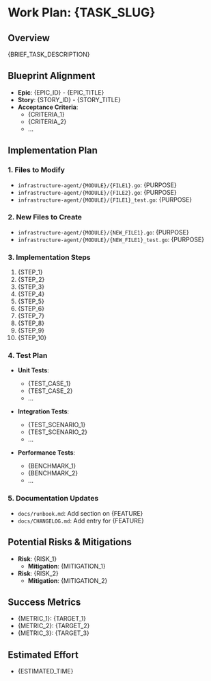 # Work Plan: {TASK_SLUG}

## Overview
{BRIEF_TASK_DESCRIPTION}

## Blueprint Alignment
- **Epic**: {EPIC_ID} - {EPIC_TITLE}
- **Story**: {STORY_ID} - {STORY_TITLE}
- **Acceptance Criteria**:
  - {CRITERIA_1}
  - {CRITERIA_2}
  - ...

## Implementation Plan

### 1. Files to Modify
- `infrastructure-agent/{MODULE}/{FILE1}.go`: {PURPOSE}
- `infrastructure-agent/{MODULE}/{FILE2}.go`: {PURPOSE}
- `infrastructure-agent/{MODULE}/{FILE1}_test.go`: {PURPOSE}

### 2. New Files to Create
- `infrastructure-agent/{MODULE}/{NEW_FILE1}.go`: {PURPOSE}
- `infrastructure-agent/{MODULE}/{NEW_FILE1}_test.go`: {PURPOSE}

### 3. Implementation Steps
1. {STEP_1}
2. {STEP_2}
3. {STEP_3}
4. {STEP_4}
5. {STEP_5}
6. {STEP_6}
7. {STEP_7}
8. {STEP_8}
9. {STEP_9}
10. {STEP_10}

### 4. Test Plan
- **Unit Tests**:
  - {TEST_CASE_1}
  - {TEST_CASE_2}
  - ...

- **Integration Tests**:
  - {TEST_SCENARIO_1}
  - {TEST_SCENARIO_2}
  - ...

- **Performance Tests**:
  - {BENCHMARK_1}
  - {BENCHMARK_2}
  - ...

### 5. Documentation Updates
- `docs/runbook.md`: Add section on {FEATURE}
- `docs/CHANGELOG.md`: Add entry for {FEATURE}

## Potential Risks & Mitigations
- **Risk**: {RISK_1}
  - **Mitigation**: {MITIGATION_1}
- **Risk**: {RISK_2}
  - **Mitigation**: {MITIGATION_2}

## Success Metrics
- {METRIC_1}: {TARGET_1}
- {METRIC_2}: {TARGET_2}
- {METRIC_3}: {TARGET_3}

## Estimated Effort
- {ESTIMATED_TIME}
